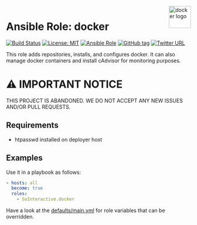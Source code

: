 <a href="https://docker.com">
    <img src="https://upload.wikimedia.org/wikipedia/commons/7/79/Docker_(container_engine)_logo.png" alt="docker logo" title="docker" align="right" height="60" />
</a>

# Ansible Role: docker

[![Build Status](https://travis-ci.org/SoInteractive/ansible-docker.svg?branch=master)](https://travis-ci.org/SoInteractive/ansible-docker) [![License: MIT](https://img.shields.io/badge/license-MIT%20License-brightgreen.svg)](https://opensource.org/licenses/MIT) [![Ansible Role](https://img.shields.io/badge/ansible%20role-SoInteractive.docker-blue.svg)](https://galaxy.ansible.com/SoInteractive/docker/) [![GitHub tag](https://img.shields.io/github/tag/sointeractive/ansible-docker.svg)](https://github.com/SoInteractive/ansible-docker/tags) [![Twitter URL](https://img.shields.io/twitter/follow/sointeractive.svg?style=social&label=Follow%20%40SoInteractive)](https://twitter.com/sointeractive)

This role adds repositories, installs, and configures docker. It can also manage docker containers and install cAdvisor for monitoring purposes.

# :warning: IMPORTANT NOTICE

THIS PROJECT IS ABANDONED. WE DO NOT ACCEPT ANY NEW ISSUES AND/OR PULL REQUESTS.

## Requirements

- htpasswd installed on deployer host

## Examples

Use it in a playbook as follows:
```yaml
- hosts: all
  become: true
  roles:
    - SoInteractive.docker
```

Have a look at the [defaults/main.yml](defaults/main.yml) for role variables
that can be overridden.
